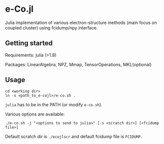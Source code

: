 # e-Co.jl

Julia implementation of various electron-structure methods (main focus on coupled cluster) 
using fcidump/npy interface.  

## Getting started

Requirements: julia (>1.8)

Packages: LinearAlgebra, NPZ, Mmap, TensorOperations, MKL(optional)

## Usage

```
cd <working dir>
ln -s <path_to_e-cojl>/e-co.sh .
```

`julia` has to be in the PATH (or modify `e-co.sh`).

Various options are available:

```
./e-co.sh -j "<options to send to julia>" [-s <scratch dir>] [<fcidump file>]
```

Default scratch dir is `./ecojlscr` and default fcidump file is `FCIDUMP`.

